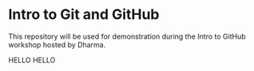 # Intro to Git and GitHub 
This repository will be used for demonstration during the Intro to GitHub workshop hosted by Dharma.

HELLO HELLO
